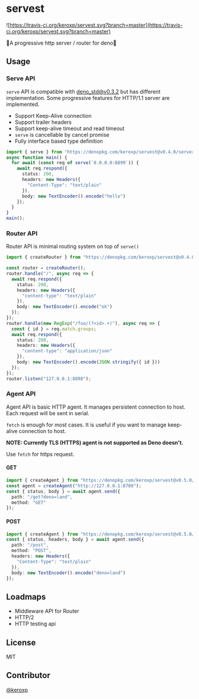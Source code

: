 # servest

![https://travis-ci.org/keroxp/servest.svg?branch=master](https://travis-ci.org/keroxp/servest.svg?branch=master)

🌾A progressive http server / router for deno🌾

## Usage

### Serve API

`serve` API is compatible with [deno_std@v0.3.2](https://github.com/denoland/deno_std/blob/master/http/server.ts) but has different implementation.
Some progressive features for HTTP/1.1 server are implemented.

- Support Keep-Alive connection
- Support trailer headers
- Support keep-alive timeout and read timeout
- `serve` is cancellable by cancel promise
- Fully interface based type definition

```ts
import { serve } from "https://denopkg.com/keroxp/servest@v0.4.0/server.ts";
async function main() {
  for await (const req of serve(`0.0.0.0:8899`)) {
    await req.respond({
      status: 200,
      headers: new Headers({
        "Content-Type": "text/plain"
      }),
      body: new TextEncoder().encode("hello")
    });
  }
}
main();
```

### Router API

Router API is minimal routing system on top of `serve()`

```ts
import { createRouter } from "https://denopkg.com/keroxp/servest@v0.4.0/router.ts";

const router = createRouter();
router.handle("/", async req => {
  await req.respond({
    status: 200,
    headers: new Headers({
      "content-type": "text/plain"
    }),
    body: new TextEncoder().encode("ok")
  });
});
router.handle(new RegExp("/foo/(?<id>.+)"), async req => {
  const { id } = req.match.groups;
  await req.respond({
    status: 200,
    headers: new Headers({
      "content-type": "application/json"
    }),
    body: new TextEncoder().encode(JSON.stringify({ id }))
  });
});
router.listen("127.0.0.1:8898");
```

### Agent API

Agent API is basic HTTP agent. It manages persistent connection to host. Each request will be sent in serial.

`fetch` is enough for most cases. It is useful if you want to manage keep-alive connection to host. 

**NOTE: Currently TLS (HTTPS) agent is not supported as Deno doesn't.**

Use `fetch` for https request.

#### GET

```ts
import { createAgent } from "https://denopkg.com/keroxp/servest@v0.5.0/agent.ts";
const agent = createAgent("http://127.0.0.1:8700");
const { status, body } = await agent.send({
  path: "/get?deno=land",
  method: "GET"
});
```

#### POST

```ts
import { createAgent } from "https://denopkg.com/keroxp/servest@v0.5.0/agent.ts";
const { status, headers, body } = await agent.send({
  path: "/post",
  method: "POST",
  headers: new Headers({
    "Content-Type": "text/plain"
  }),
  body: new TextEncoder().encode("deno=land")
});
```

## Loadmaps

- Middleware API for Router
- HTTP/2
- HTTP testing api

## License

MIT

## Contributor

[@keroxp](https://github.com/keroxp)

